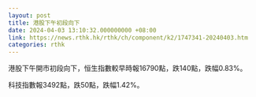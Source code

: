 ```yaml
---
layout: post
title: 港股下午初段向下
date: 2024-04-03 13:10:32.000000000 +08:00
link: https://news.rthk.hk/rthk/ch/component/k2/1747341-20240403.htm
categories: rthk
---
```


港股下午開市初段向下，恒生指數較早時報16790點，跌140點，跌幅0.83%。

科技指數報3492點，跌50點，跌幅1.42%。
